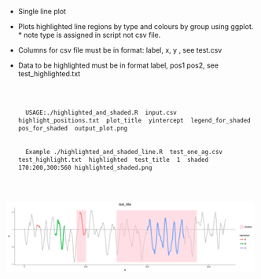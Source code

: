 - Single line plot

- Plots highlighted line regions by type and colours by group using ggplot. * note type is assigned in script not csv file.

- Columns for csv file must be in format: label, x, y , see test.csv
- Data to be highlighted must be in format label, pos1 pos2, see test_highlighted.txt

  <br /> <br /> 

		
		USAGE:./highlighted_and_shaded.R  input.csv  highlight_positions.txt  plot_title  yintercept  legend_for_shaded  pos_for_shaded  output_plot.png


		Example ./highlighted_and_shaded_line.R  test_one_ag.csv  test_highlight.txt  highlighted  test_title  1  shaded 170:200,300:560 highlighted_shaded.png
		
		
		
  <br /> <br /> 


![alt text](highlighted_shaded.png)
 
